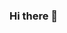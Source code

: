 ### Hi there 👋

<!--
**egehandogan35/egehandogan35** is a ✨ _special_ ✨ repository because its `README.md` (this file) appears on your GitHub profile.

Here are some ideas to get you started:

- 🔭 I’m currently working on ...
- 🌱 I’m currently learning ...
- 👯 I’m looking to collaborate on ...
- 🤔 I’m looking for help with ...
- 💬 Ask me about ...
- 📫 How to reach me: ...
- 😄 Pronouns: ...
- ⚡ Fun fact: ...
### Top Langs: 



[![Top Langs](https://github-readme-stats-edcds-projects.vercel.app//api/top-langs/?username=egehandogan35&layout=compact&theme=vision-friendly-dark&langs_count=10&exclude_repo=https://github.com/egehandogan35/last-extension&count_private=false)](https://github.com/anuraghazra/github-readme-stats)
-->



